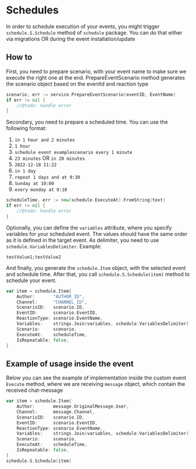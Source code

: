 # Schedules
In order to schedule execution of your events, you might trigger `schedule.S.Schedule` method of `schedule` package. You can do that either via migrations OR during the event installation/update

## How to
First, you need to prepare scenario, with your event name to make sure we execute the right one at the end. PrepareEventScenario method generates the scenario object based on the eventId and reaction type
```go
scenario, err := service.PrepareEventScenario(eventID, EventName)
if err != nil {
    //@todo: handle error
}
```
Secondary, you need to prepare a scheduled time. You can use the following format:
1. `in 1 hour and 2 minutes`
2. `1 hour`
3. `schedule event examplescenario every 1 minute`
4. `23 minutes` OR `in 20 minutes`
5. `2022-12-18 11:22`
6. `in 1 day`
7. `repeat 1 days and at 9:30`
8. `Sunday at 10:00`
9. `every monday at 9:10`
```go
scheduleTime, err := new(schedule.ExecuteAt).FromString(text)
if err != nil {
    //@todo: handle error
}
```
Optionally, you can define the `variables` attribute, where you specify variables for your scheduled event. The values should have the same order as it is defined in the target event. 
As delimiter, you need to use `schedule.VariablesDelimiter`. Example:
```
testValue1;testValue2
```
And finally, you generate the `schedule.Item` object, with the selected event and schedule time. After that, you call `schedule.S.Schedule(item)` method to schedule your event.
```go
var item = schedule.Item{
    Author:       "AUTHOR_ID",
    Channel:      "CHANNEL_ID",
    ScenarioID:   scenario.ID,
    EventID:      scenario.EventID,
    ReactionType: scenario.EventName,
    Variables:    strings.Join(variables, schedule.VariablesDelimiter),
    Scenario:     scenario,
    ExecuteAt:    scheduleTime,
    IsRepeatable: false,
}
```
## Example of usage inside the event
Below you can see the example of implementation inside the custom event `Execute` method, where we are receiving `message` object, which contain the received chat-message
```go
var item = schedule.Item{
    Author:       message.OriginalMessage.User,
    Channel:      message.Channel,
    ScenarioID:   scenario.ID,
    EventID:      scenario.EventID,
    ReactionType: scenario.EventName,
    Variables:    strings.Join(variables, schedule.VariablesDelimiter),
    Scenario:     scenario,
    ExecuteAt:    scheduleTime,
    IsRepeatable: false,
}
schedule.S.Schedule(item)
```
